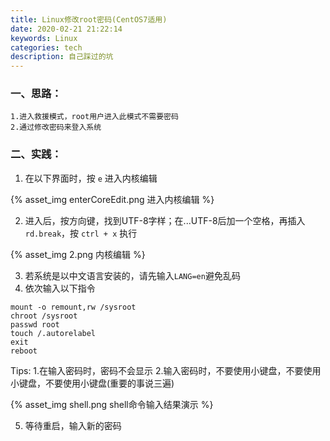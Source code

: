```yaml
---
title: Linux修改root密码(CentOS7适用)
date: 2020-02-21 21:22:14
keywords: Linux
categories: tech
description: 自己踩过的坑
---
```


<!-- more -->

### 一、思路：
	1.进入救援模式，root用户进入此模式不需要密码
	2.通过修改密码来登入系统
### 二、实践：

1. 在以下界面时，按 `e` 进入内核编辑

{% asset_img enterCoreEdit.png 进入内核编辑 %}

2. 进入后，按方向键，找到UTF-8字样；在...UTF-8后加一个空格，再插入`rd.break`，按 `ctrl + x` 执行

{% asset_img 2.png 内核编辑 %}

3. 若系统是以中文语言安装的，请先输入`LANG=en`避免乱码
4. 依次输入以下指令


```shell
mount -o remount,rw /sysroot
chroot /sysroot
passwd root
touch /.autorelabel
exit
reboot
```

Tips:
	1.在输入密码时，密码不会显示
	2.输入密码时，不要使用小键盘，不要使用小键盘，不要使用小键盘(重要的事说三遍)

{% asset_img shell.png shell命令输入结果演示 %}

5. 等待重启，输入新的密码
